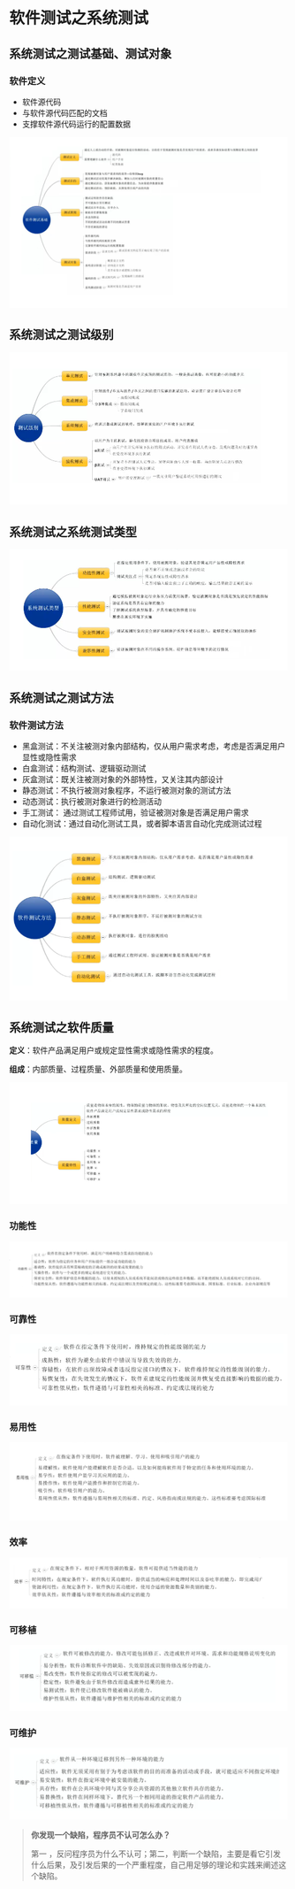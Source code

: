 # 软件测试之系统测试

## 系统测试之测试基础、测试对象

### 软件定义

- 软件源代码
- 与软件源代码匹配的文档 
- 支撑软件源代码运行的配置数据

![](https://github.com/wuhanhao/Blogs/blob/master/Pictures/SoftwareTest/%E8%BD%AF%E4%BB%B6%E6%B5%8B%E8%AF%95%E5%9F%BA%E7%A1%80.png?raw=true)

## 系统测试之测试级别

![](https://github.com/wuhanhao/Blogs/blob/master/Pictures/SoftwareTest/%E6%B5%8B%E8%AF%95%E7%BA%A7%E5%88%AB.png?raw=true)

## 系统测试之系统测试类型

![](https://github.com/wuhanhao/Blogs/blob/master/Pictures/SoftwareTest/%E7%B3%BB%E7%BB%9F%E6%B5%8B%E8%AF%95%E7%B1%BB%E5%9E%8B.png?raw=true)

## 系统测试之测试方法

### 软件测试方法

-    黑盒测试：不关注被测对象内部结构，仅从用户需求考虑，考虑是否满足用户显性或隐性需求
-    白盒测试：结构测试、逻辑驱动测试
-    灰盒测试：既关注被测对象的外部特性，又关注其内部设计
-    静态测试：不执行被测对象程序，不运行被测对象的测试方法
-    动态测试：执行被测对象进行的检测活动
-    手工测试： 通过测试工程师试用，验证被测对象是否满足用户需求
-    自动化测试：通过自动化测试工具，或者脚本语言自动化完成测试过程

![](https://github.com/wuhanhao/Blogs/blob/master/Pictures/SoftwareTest/%E8%BD%AF%E4%BB%B6%E6%B5%8B%E8%AF%95%E6%96%B9%E6%B3%95.png?raw=true)

## 系统测试之软件质量

**定义**：软件产品满足用户或规定显性需求或隐性需求的程度。

**组成**：内部质量、过程质量、外部质量和使用质量。

![](https://github.com/wuhanhao/Blogs/blob/master/Pictures/SoftwareTest/%E8%BD%AF%E4%BB%B6%E8%B4%A8%E9%87%8F.png?raw=true)

### 功能性

![](https://github.com/wuhanhao/Blogs/blob/master/Pictures/SoftwareTest/%E5%8A%9F%E8%83%BD%E6%80%A7.png?raw=true)

### 可靠性

![](https://github.com/wuhanhao/Blogs/blob/master/Pictures/SoftwareTest/%E5%8F%AF%E9%9D%A0%E6%80%A7.png?raw=true)

### 易用性

![](https://github.com/wuhanhao/Blogs/blob/master/Pictures/SoftwareTest/%E6%98%93%E7%94%A8%E6%80%A7.png?raw=true)

### 效率

![](https://github.com/wuhanhao/Blogs/blob/master/Pictures/SoftwareTest/%E6%95%88%E7%8E%87.png?raw=true)

### 可移植

![](https://github.com/wuhanhao/Blogs/blob/master/Pictures/SoftwareTest/%E5%8F%AF%E7%A7%BB%E6%A4%8D.png?raw=true)

### 可维护

![](https://github.com/wuhanhao/Blogs/blob/master/Pictures/SoftwareTest/%E5%8F%AF%E7%BB%B4%E6%8A%A4.png?raw=true)

> **你发现一个缺陷，程序员不认可怎么办？**
>
> 第一 ，反问程序员为什么不认可；第二，判断一个缺陷，主要是看它引发什么后果，及引发后果的一个严重程度，自己用足够的理论和实践来阐述这个缺陷。

